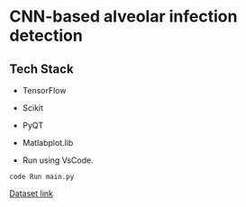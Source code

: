 # CNN-based alveolar infection detection


## Tech Stack

- TensorFlow
- Scikit
- PyQT
- Matlabplot.lib

- Run using VsCode.

```shell
code Run main.py

```

[Dataset link](https://www.kaggle.com/datasets/paultimothymooney/chest-xray-pneumonia/code)
